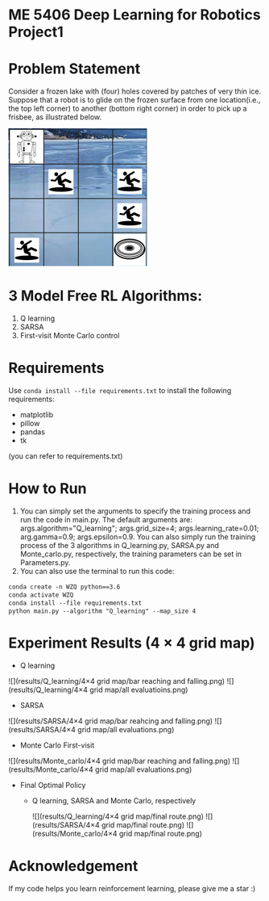# ME 5406 Deep Learning for Robotics Project1

# Problem Statement
Consider a frozen lake with (four) holes covered by patches of very thin ice. Suppose that a robot is to glide on the frozen surface from one location(i.e., the top left corner) to another (bottom right corner) in order to pick up a frisbee, as illustrated below.

![](render_images/frozen%20lake%20environment.png)
 
# 3 Model Free RL Algorithms:
1. Q learning
2. SARSA
3. First-visit Monte Carlo control

# Requirements
Use `conda install --file requirements.txt` to install the following requirements:
- matplotlib 
- pillow
- pandas
- tk

(you can refer to requirements.txt)

# How to Run
1. You can simply set the arguments to specify the training process and run the code in main.py. The default arguments are: args.algorithm="Q_learning"; 
args.grid_size=4; args.learning_rate=0.01; arg.gamma=0.9; args.epsilon=0.9. You can also simply run the training process of the 3 algorithms in Q_learning.py, SARSA.py and Monte_carlo.py, respectively, the training parameters can be set in Parameters.py.
2. You can also use the terminal to run this code:
```shell
conda create -n WZQ python==3.6
conda activate WZQ  
conda install --file requirements.txt
python main.py --algorithm "Q_learning" --map_size 4  
```
# Experiment Results (4 × 4 grid map)
- Q learning

![](results/Q_learning/4×4 grid map/bar reaching and falling.png)
![](results/Q_learning/4×4 grid map/all evaluatioins.png)

- SARSA

![](results/SARSA/4×4 grid map/bar reahcing and falling.png)
![](results/SARSA/4×4 grid map/all evaluations.png)

- Monte Carlo First-visit

![](results/Monte_carlo/4×4 grid map/bar reaching and falling.png)
![](results/Monte_carlo/4×4 grid map/all evaluations.png)


- Final Optimal Policy
  * Q learning, SARSA and Monte Carlo, respectively
    
    ![](results/Q_learning/4×4 grid map/final route.png)
    ![](results/SARSA/4×4 grid map/final route.png)
    ![](results/Monte_carlo/4×4 grid map/final route.png)


# Acknowledgement
If my code helps you learn reinforcement learning, please give me a star :)
